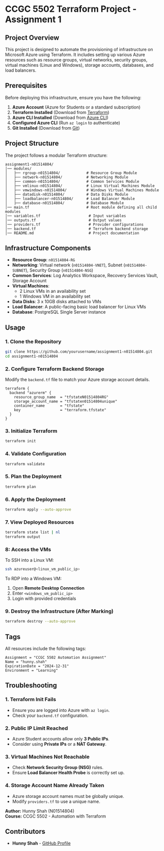 # CCGC 5502 Terraform Project - Assignment 1

## Project Overview
This project is designed to automate the provisioning of infrastructure on Microsoft Azure using Terraform. It includes setting up various Azure resources such as resource groups, virtual networks, security groups, virtual machines (Linux and Windows), storage accounts, databases, and load balancers.

## Prerequisites
Before deploying this infrastructure, ensure you have the following:

1. **Azure Account** (Azure for Students or a standard subscription)
2. **Terraform Installed** (Download from [Terraform](https://www.terraform.io/downloads))
3. **Azure CLI Installed** (Download from [Azure CLI](https://learn.microsoft.com/en-us/cli/azure/install-azure-cli))
4. **Configured Azure CLI** (Run `az login` to authenticate)
5. **Git Installed** (Download from [Git](https://git-scm.com/downloads))


## Project Structure
The project follows a modular Terraform structure:

```
assignment1-n01514804/
│── modules/
│   ├── rgroup-n01514804/            # Resource Group Module
│   ├── network-n01514804/           # Networking Module
│   ├── common-n01514804/            # Common Services Module
│   ├── vmlinux-n01514804/           # Linux Virtual Machines Module
│   ├── vmwindows-n01514804/         # Windows Virtual Machines Module
│   ├── datadisk-n01514804/          # Data Disks Module
│   ├── loadbalancer-n01514804/      # Load Balancer Module
│   ├── database-n01514804/          # Database Module
│── main.tf                          # Root module defining all child modules
│── variables.tf                      # Input variables
│── outputs.tf                        # Output values
│── providers.tf                      # Provider configurations
│── backend.tf                        # Terraform backend storage
│── README.md                         # Project documentation
```

## Infrastructure Components
- **Resource Group**: `n01514804-RG`
- **Networking**: Virtual network (`n01514804-VNET`), Subnet (`n01514804-SUBNET`), Security Group (`n01514804-NSG`)
- **Common Services**: Log Analytics Workspace, Recovery Services Vault, Storage Account
- **Virtual Machines**:
  - 2 Linux VMs in an availability set
  - 1 Windows VM in an availability set
- **Data Disks**: 3 x 10GB disks attached to VMs
- **Load Balancer**: A public-facing basic load balancer for Linux VMs
- **Database**: PostgreSQL Single Server instance

## Usage
### 1. Clone the Repository
```sh
git clone https://github.com/yourusername/assignment1-n01514804.git
cd assignment1-n01514804
```

### 2. Configure Terraform Backend Storage
Modify the `backend.tf` file to match your Azure storage account details.

```hcl
terraform {
  backend "azurerm" {
    resource_group_name  = "tfstateN01514804RG"
    storage_account_name = "tfstaten01514804unique"
    container_name       = "tfstate"
    key                  = "terraform.tfstate"
  }
}
```

### 3. Initialize Terraform
```sh
terraform init
```

### 4. Validate Configuration
```sh
terraform validate
```

### 5. Plan the Deployment
```sh
terraform plan
```

### 6. Apply the Deployment
```sh
terraform apply --auto-approve
```

### 7. View Deployed Resources
```sh
terraform state list | nl
terraform output
```

### 8: Access the VMs
To SSH into a Linux VM:
```bash
ssh azureuser@<linux_vm_public_ip>
```
To RDP into a Windows VM:
1. Open **Remote Desktop Connection**
2. Enter `<windows_vm_public_ip>`
3. Login with provided credentials

### 9. Destroy the Infrastructure (After Marking)
```sh
terraform destroy --auto-approve
```

## Tags
All resources include the following tags:
```
Assignment = "CCGC 5502 Automation Assignment"
Name = "hunny.shah"
ExpirationDate = "2024-12-31"
Environment = "Learning"
```

## Troubleshooting

### 1. Terraform Init Fails
- Ensure you are logged into Azure with `az login`.
- Check your `backend.tf` configuration.

### 2. Public IP Limit Reached
- Azure Student accounts allow only **3 Public IPs**.
- Consider using **Private IPs** or a **NAT Gateway**.

### 3. Virtual Machines Not Reachable
- Check **Network Security Group (NSG)** rules.
- Ensure **Load Balancer Health Probe** is correctly set up.

### 4. Storage Account Name Already Taken
- Azure storage account names must be globally unique.
- Modify `providers.tf` to use a unique name.

**Author:** Hunny Shah (N01514804)  
**Course:** CCGC 5502 - Automation with Terraform 

## Contributors
- **Hunny Shah** - [GitHub Profile](https://github.com/hunnyshah)
